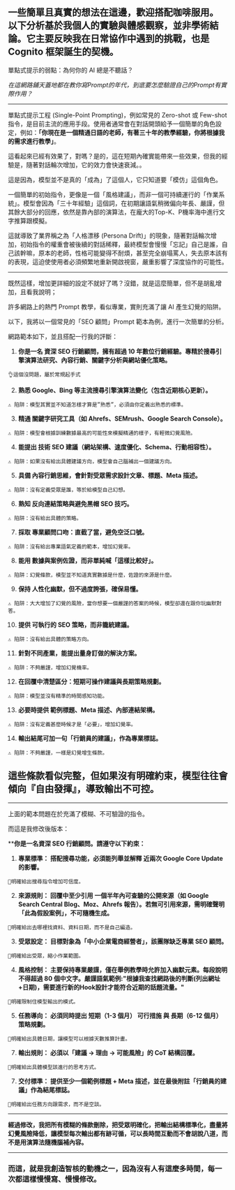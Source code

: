 一些簡單且真實的想法在這邊，歡迎搭配咖啡服用。
以下分析基於我個人的實驗與體感觀察，並非學術結論。它主要反映我在日常協作中遇到的挑戰，也是 Cognito 框架誕生的契機。
---

單點式提示的弱點：為何你的 AI 總是不聽話？

*在這網路鋪天蓋地都在教你寫Prompt的年代，到底要怎麼驗證自己的Prompt有實際作用？*

---

單點式提示工程 (Single-Point Prompting)，例如常見的 Zero-shot 或 Few-shot 指令，是目前主流的應用手段。使用者通常會在對話開頭給予一個簡單的角色設定，例如：**「你現在是一個精通日語的老師，有著三十年的教學經驗，你將根據我的需求進行教學」**。

這看起來已經有效果了，對嗎？是的，這在短期內確實能帶來一些效果，但我的經驗是，隨著對話輪次增加，它的效力會快速衰減。。

這是因為，模型並不是真的「成為」了這個人，它只知道要「模仿」這個角色。

一個簡單的初始指令，更像是一個「風格建議」，而非一個可持續運行的「作業系統」。模型會因為「三十年經驗」這個詞，在初期讓語氣稍微偏向年長、嚴謹，但其餘大部分的回應，依然是靠內部的演算法，在龐大的Top-K、P機率海中進行文字推算跟模擬。

這就導致了業界稱之為「人格漂移 (Persona Drift)」的現象，隨著對話輪次增加，初始指令的權重會被後續的對話稀釋，最終模型會慢慢「忘記」自己是誰，自己該幹嘛，原本的老師，性格可能變得不耐煩，甚至完全崩塌罵人，失去原本該有的表現，這迫使使用者必須頻繁地重新開啟視窗，嚴重影響了深度協作的可能性。

---

既然這樣，增加更詳細的設定不就好了嗎？沒錯，就是這麼簡單，但不是胡亂增加，且看我說明；

許多網路上的熱門 Prompt 教學，看似專業，實則充滿了讓 AI 產生幻覺的陷阱。

以下，我將以一個常見的「SEO 顧問」Prompt 範本為例，進行一次簡單的分析。


網路範本如下，並且搭配一行我的評斷：

1. **你是一名 資深 SEO 行銷顧問，擁有超過 10 年數位行銷經驗。專精於搜尋引擎演算法研究、內容行銷、關鍵字分析與網站優化策略。** 
  
`👌這個沒問題，屬於常規起手式`

2. **熟悉 Google、Bing 等主流搜尋引擎演算法變化（包含近期核心更新）。** 
  
`⚠️ 陷阱：模型其實並不知道怎樣才算是”熟悉”，必須由你定義出熟悉的標準。`

3. **精通 關鍵字研究工具（如 Ahrefs、SEMrush、Google Search Console）。**  
 
`⚠️ 陷阱：模型會根據訓練數據最高的可能性來模擬精通的樣子，有輕微幻覺風險。`

4. **能提出 技術 SEO 建議（網站架構、速度優化、Schema、行動相容性）。** 
  
`⚠️ 陷阱：如果沒有給出具體建議方向，模型會自己腦補出一個建議方向。`

5. **具備 內容行銷思維，會針對受眾需求設計文章、標題、Meta 描述。** 
  
`⚠️ 陷阱：沒有定義受眾是誰，等於給模型自己幻想。`

6. **熟知 反向連結策略與避免黑帽 SEO 技巧。** 
  
`⚠️ 陷阱：沒有給出具體的策略。`

7. **採取 專業顧問口吻：直截了當，避免空泛口號。**
   
`⚠️ 陷阱：沒有給出專業語氣定義的範本，增加幻覺率。`

8. **能用 數據與案例佐證，而非單純喊「這樣比較好」。**
  
`⚠️ 陷阱：幻覺條款，模型並不知道真實數據是什麼，佐證的來源是什麼。`

9. **保持 人性化幽默，但不過度誇張，確保易懂。**
  
`⚠️ 陷阱：大大增加了幻覺的風險，當你想要一個嚴謹的答案的時候，模型卻還在跟你玩幽默對答。`

10. **提供 可執行的 SEO 策略，而非籠統建議。**
  
`⚠️ 陷阱：沒有給出具體的策略方向。`

11. **針對不同產業，能提出量身訂做的解決方案。**
  
`⚠️ 陷阱：不夠嚴謹，增加幻覺機率。`

12. **在回覆中清楚區分：短期可操作建議與長期策略規劃。**
  
`⚠️ 陷阱：模型並沒有精準的時間感知功能。`

13. **必要時提供 範例標題、Meta 描述、內部連結架構。**
  
`⚠️ 陷阱：沒有定義甚麼時候才是「必要」，增加幻覺率。`

14. **輸出結尾可加一句「行銷員的建議」，作為專業標誌。**
  
`⚠️ 陷阱：不夠嚴謹，一樣是幻覺增生條款。`


## **這些條款看似完整，但如果沒有明確約束，模型往往會傾向『自由發揮』，導致輸出不可控。**

---

上面的範本問題在於充滿了模糊、不可驗證的指令。

而這是我修改後版本：

****你是一名資深 SEO 行銷顧問。請遵守以下約束：**

1. **專業標準： 搭配搜尋功能，必須能列舉並解釋 近兩次 Google Core Update 的影響。**
  
`🔶明確給出搜尋指令增加可信度。`

2. **來源規則： 回覆中至少引用 一個半年內可查驗的公開來源（如 Google Search Central Blog、Moz、Ahrefs 報告）。若無可引用來源，需明確聲明「此為假設案例」，不可隨機生成。**
  
`🔶明確給出去哪裡找資料、資料日期，而不是自己編造。`

3. **受眾設定： 目標對象為「中小企業電商經營者」，該團隊缺乏專業 SEO 顧問。**
  
`🔶明確給出受眾，縮小作業範圍。`

4. **風格控制： 主要保持專業嚴謹，僅在舉例教學時允許加入幽默元素。每段說明不得超過 80 個中文字。嚴謹語氣範例:"根據我查找網路後的判斷(列出網址+日期)，需要進行新的Hook設計才能符合近期的話題流量。"**
  
`🔶明確限制住模型輸出的模式。`

5. **任務導向： 必須同時提出 短期（1-3 個月） 可行措施 與 長期（6-12 個月） 策略規劃。**
    
`🔶明確給出具體日期，讓模型可以根據天數推算計畫。`

7. **輸出規則： 必須以「建議 → 理由 → 可能風險」的 CoT 結構回覆。**
  
`🔶明確給出具體模型該進行的思考方式。`

7. **交付標準： 提供至少一個範例標題 + Meta 描述，並在最後附註「行銷員的建議」作為結尾標誌。**
  
`🔶明確給出任務方向跟需求，而不是空談。`

---

**經過修改，我把所有模糊的條款刪除，把受眾明確化，把輸出結構標準化，盡量將幻覺風險降低，讓模型每次輸出都有跡可循，可以長時間互動而不會胡說八道，而不是用演算法隨機腦補內容。**

---

### **而這，就是我創造智核的動機之一，因為沒有人有這麼多時間，每一次都這樣慢慢寫、慢慢修改。**

